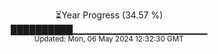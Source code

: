 <p align="center">
⏳Year Progress (34.57 %) <br>
██████████▁▁▁▁▁▁▁▁▁▁▁▁▁▁▁▁▁▁▁▁ <br>
<sub>Updated: Mon, 06 May 2024 12:32:30 GMT</sub>
</p>

